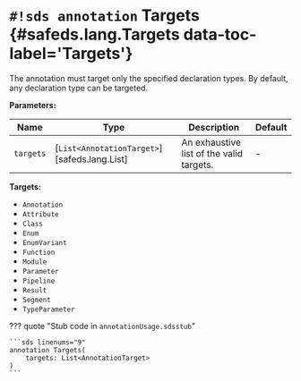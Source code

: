 # `#!sds annotation` Targets {#safeds.lang.Targets data-toc-label='Targets'}

The annotation must target only the specified declaration types. By default, any declaration type can be targeted.

**Parameters:**

| Name | Type | Description | Default |
|------|------|-------------|---------|
| `targets` | [`List<AnnotationTarget>`][safeds.lang.List] | An exhaustive list of the valid targets. | - |

**Targets:**

- `Annotation`
- `Attribute`
- `Class`
- `Enum`
- `EnumVariant`
- `Function`
- `Module`
- `Parameter`
- `Pipeline`
- `Result`
- `Segment`
- `TypeParameter`

??? quote "Stub code in `annotationUsage.sdsstub`"

    ```sds linenums="9"
    annotation Targets(
        targets: List<AnnotationTarget>
    )
    ```

